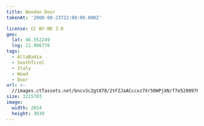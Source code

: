 ```yaml
---
title: Wooden Door
takenAt: '2008-08-23T22:00:00.000Z'

license: CC BY-ND 3.0
geo:
  lat: 46.552249
  lng: 11.906776
tags:
  - AltaBadia
  - SouthTirol
  - Italy
  - Wood
  - Door
url: >-
  //images.ctfassets.net/bncv3c2gt878/2tFZJaACccxz7Xr50WPjXN/f7e5280976216acbb0cfc3137a0a3c99/wooden-door_4343165313_o
size: 3215703
image:
  width: 2014
  height: 3039
---
```

